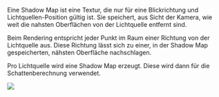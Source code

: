 Eine Shadow Map ist eine Textur, die nur für eine Blickrichtung und Lichtquellen-Position gültig ist. Sie speichert, aus Sicht der Kamera, wie weit die nahsten Oberflächen von der Lichtquelle entfernt sind.

Beim Rendering entspricht jeder Punkt im Raum einer Richtung von der Lichtquelle aus. Diese Richtung lässt sich zu einer, in der Shadow Map gespeicherten, nähsten Oberfläche nachschlagen.

Pro Lichtquelle wird eine Shadow Map erzeugt. Diese wird dann für die Schattenberechnung verwendet.

![](shadow_mapping.png)

